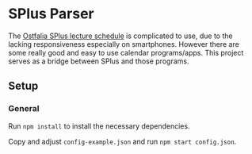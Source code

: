 # SPlus Parser

The [Ostfalia SPlus lecture schedule](http://splus.ostfalia.de) is complicated to use, due to the lacking responsiveness especially on smartphones. However there are some really good and easy to use calendar programs/apps. This project serves as a bridge between SPlus and those programs.

## Setup

### General

Run `npm install` to install the necessary dependencies.

Copy and adjust `config-example.json` and run `npm start config.json`.
